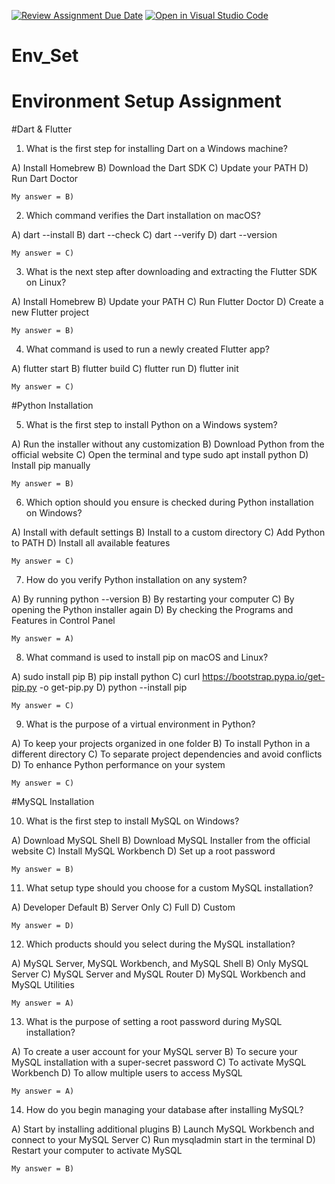 [![Review Assignment Due Date](https://classroom.github.com/assets/deadline-readme-button-22041afd0340ce965d47ae6ef1cefeee28c7c493a6346c4f15d667ab976d596c.svg)](https://classroom.github.com/a/vnsr1XuU)
[![Open in Visual Studio Code](https://classroom.github.com/assets/open-in-vscode-2e0aaae1b6195c2367325f4f02e2d04e9abb55f0b24a779b69b11b9e10269abc.svg)](https://classroom.github.com/online_ide?assignment_repo_id=15661261&assignment_repo_type=AssignmentRepo)
# Env_Set

# Environment Setup Assignment

#Dart & Flutter

1. What is the first step for installing Dart on a Windows machine?

A) Install Homebrew
B) Download the Dart SDK
C) Update your PATH
D) Run Dart Doctor

    My answer = B)

2. Which command verifies the Dart installation on macOS?

A) dart --install
B) dart --check
C) dart --verify
D) dart --version

    My answer = C)

3. What is the next step after downloading and extracting the Flutter SDK on Linux?

A) Install Homebrew
B) Update your PATH
C) Run Flutter Doctor
D) Create a new Flutter project

    My answer = B)

4. What command is used to run a newly created Flutter app?

A) flutter start
B) flutter build
C) flutter run
D) flutter init

    My answer = C)

#Python Installation

5. What is the first step to install Python on a Windows system?

A) Run the installer without any customization
B) Download Python from the official website
C) Open the terminal and type sudo apt install python
D) Install pip manually

    My answer = B)

6. Which option should you ensure is checked during Python installation on Windows?

A) Install with default settings
B) Install to a custom directory
C) Add Python to PATH
D) Install all available features

    My answer = C)

7. How do you verify Python installation on any system?

A) By running python --version
B) By restarting your computer
C) By opening the Python installer again
D) By checking the Programs and Features in Control Panel

    My answer = A)

8. What command is used to install pip on macOS and Linux?

A) sudo install pip
B) pip install python
C) curl https://bootstrap.pypa.io/get-pip.py -o get-pip.py
D) python --install pip

    My answer = C)

9. What is the purpose of a virtual environment in Python?

A) To keep your projects organized in one folder
B) To install Python in a different directory
C) To separate project dependencies and avoid conflicts
D) To enhance Python performance on your system

    My answer = C)

#MySQL Installation

10. What is the first step to install MySQL on Windows?

A) Download MySQL Shell
B) Download MySQL Installer from the official website
C) Install MySQL Workbench
D) Set up a root password

    My answer = B)

11. What setup type should you choose for a custom MySQL installation?

A) Developer Default
B) Server Only
C) Full
D) Custom

    My answer = D)

12. Which products should you select during the MySQL installation?

A) MySQL Server, MySQL Workbench, and MySQL Shell
B) Only MySQL Server
C) MySQL Server and MySQL Router
D) MySQL Workbench and MySQL Utilities

    My answer = A)

13. What is the purpose of setting a root password during MySQL installation?

A) To create a user account for your MySQL server
B) To secure your MySQL installation with a super-secret password
C) To activate MySQL Workbench
D) To allow multiple users to access MySQL

    My answer = A)

14. How do you begin managing your database after installing MySQL?

A) Start by installing additional plugins
B) Launch MySQL Workbench and connect to your MySQL Server
C) Run mysqladmin start in the terminal
D) Restart your computer to activate MySQL

    My answer = B)